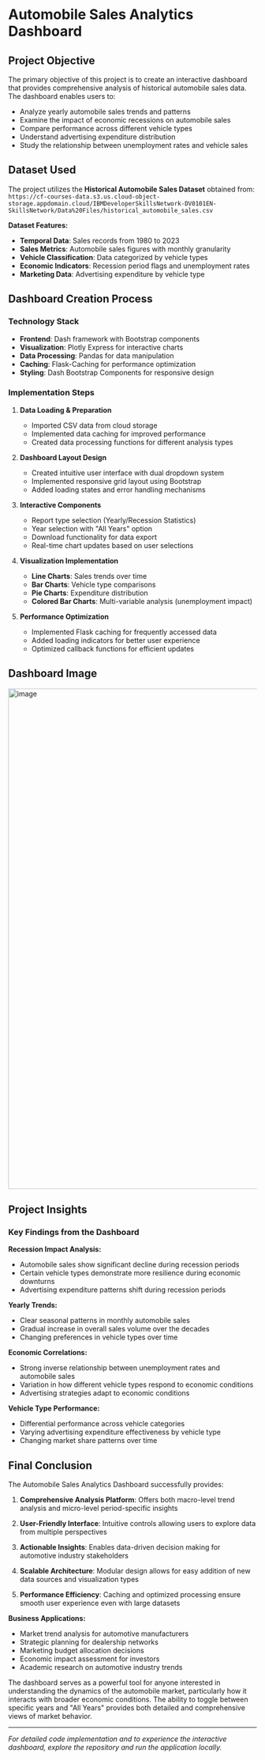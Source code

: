 # Automobile Sales Analytics Dashboard

## Project Objective

The primary objective of this project is to create an interactive dashboard that provides comprehensive analysis of historical automobile sales data. The dashboard enables users to:

- Analyze yearly automobile sales trends and patterns
- Examine the impact of economic recessions on automobile sales
- Compare performance across different vehicle types
- Understand advertising expenditure distribution
- Study the relationship between unemployment rates and vehicle sales

## Dataset Used

The project utilizes the **Historical Automobile Sales Dataset** obtained from:
`https://cf-courses-data.s3.us.cloud-object-storage.appdomain.cloud/IBMDeveloperSkillsNetwork-DV0101EN-SkillsNetwork/Data%20Files/historical_automobile_sales.csv`

**Dataset Features:**
- **Temporal Data**: Sales records from 1980 to 2023
- **Sales Metrics**: Automobile sales figures with monthly granularity
- **Vehicle Classification**: Data categorized by vehicle types
- **Economic Indicators**: Recession period flags and unemployment rates
- **Marketing Data**: Advertising expenditure by vehicle type

## Dashboard Creation Process

### Technology Stack
- **Frontend**: Dash framework with Bootstrap components
- **Visualization**: Plotly Express for interactive charts
- **Data Processing**: Pandas for data manipulation
- **Caching**: Flask-Caching for performance optimization
- **Styling**: Dash Bootstrap Components for responsive design

### Implementation Steps

1. **Data Loading & Preparation**
   - Imported CSV data from cloud storage
   - Implemented data caching for improved performance
   - Created data processing functions for different analysis types

2. **Dashboard Layout Design**
   - Created intuitive user interface with dual dropdown system
   - Implemented responsive grid layout using Bootstrap
   - Added loading states and error handling mechanisms

3. **Interactive Components**
   - Report type selection (Yearly/Recession Statistics)
   - Year selection with "All Years" option
   - Download functionality for data export
   - Real-time chart updates based on user selections

4. **Visualization Implementation**
   - **Line Charts**: Sales trends over time
   - **Bar Charts**: Vehicle type comparisons
   - **Pie Charts**: Expenditure distribution
   - **Colored Bar Charts**: Multi-variable analysis (unemployment impact)

5. **Performance Optimization**
   - Implemented Flask caching for frequently accessed data
   - Added loading indicators for better user experience
   - Optimized callback functions for efficient updates
## Dashboard Image
<img width="1879" height="1013" alt="image" src="https://github.com/user-attachments/assets/98b4a446-5b3b-4ecb-ab90-4dcf07859e2c" />

## Project Insights

### Key Findings from the Dashboard

**Recession Impact Analysis:**
- Automobile sales show significant decline during recession periods
- Certain vehicle types demonstrate more resilience during economic downturns
- Advertising expenditure patterns shift during recession periods

**Yearly Trends:**
- Clear seasonal patterns in monthly automobile sales
- Gradual increase in overall sales volume over the decades
- Changing preferences in vehicle types over time

**Economic Correlations:**
- Strong inverse relationship between unemployment rates and automobile sales
- Variation in how different vehicle types respond to economic conditions
- Advertising strategies adapt to economic conditions

**Vehicle Type Performance:**
- Differential performance across vehicle categories
- Varying advertising expenditure effectiveness by vehicle type
- Changing market share patterns over time

## Final Conclusion

The Automobile Sales Analytics Dashboard successfully provides:

1. **Comprehensive Analysis Platform**: Offers both macro-level trend analysis and micro-level period-specific insights

2. **User-Friendly Interface**: Intuitive controls allowing users to explore data from multiple perspectives

3. **Actionable Insights**: Enables data-driven decision making for automotive industry stakeholders

4. **Scalable Architecture**: Modular design allows for easy addition of new data sources and visualization types

5. **Performance Efficiency**: Caching and optimized processing ensure smooth user experience even with large datasets

**Business Applications:**
- Market trend analysis for automotive manufacturers
- Strategic planning for dealership networks
- Marketing budget allocation decisions
- Economic impact assessment for investors
- Academic research on automotive industry trends

The dashboard serves as a powerful tool for anyone interested in understanding the dynamics of the automobile market, particularly how it interacts with broader economic conditions. The ability to toggle between specific years and "All Years" provides both detailed and comprehensive views of market behavior.

---

*For detailed code implementation and to experience the interactive dashboard, explore the repository and run the application locally.*
